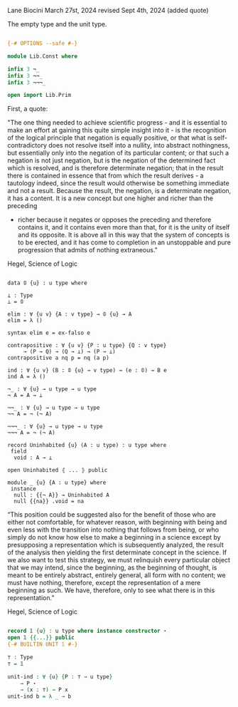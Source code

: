 Lane Biocini
March 27st, 2024
revised Sept 4th, 2024 (added quote)

The empty type and the unit type.

```agda

{-# OPTIONS --safe #-}

module Lib.Const where

infix 3 ¬_
infix 3 ¬¬_
infix 3 ¬¬¬_

open import Lib.Prim

```

First, a quote:

"The one thing needed to achieve scientific progress - and it is essential to
make an effort at gaining this quite simple insight into it - is the recognition
of the logical principle that negation is equally positive, or that what is
self-contradictory does not resolve itself into a nullity, into abstract
nothingness, but essentially only into the negation of its particular content;
or that such a negation is not just negation, but is the negation of the
determined fact which is resolved, and is therefore determinate negation; that
in the result there is contained in essence that from which the result derives -
a tautology indeed, since the result would otherwise be something immediate and
not a result. Because the result, the negation, is a determinate negation, it
has a content. It is a new concept but one higher and richer than the preceding
- richer because it negates or opposes the preceding and therefore contains it,
and it contains even more than that, for it is the unity of itself and its
opposite. It is above all in this way that the system of concepts is to be
erected, and it has come to completion in an unstoppable and pure progression
that admits of nothing extraneous."

Hegel, Science of Logic

```

data 𝟘 {u} : u type where

⊥ : Type
⊥ = 𝟘

elim : ∀ {u v} {A : v type} → 𝟘 {u} → A
elim = λ ()

syntax elim e = ex-falso e

contrapositive : ∀ {u v} {P : u type} {Q : v type}
     → (P → Q) → (Q → ⊥) → (P → ⊥)
contrapositive a nq p = nq (a p)

ind : ∀ {u v} (B : 𝟘 {u} → v type) → (e : 𝟘) → B e
ind A = λ ()

¬_ : ∀ {u} → u type → u type
¬ A = A → ⊥

¬¬_ : ∀ {u} → u type → u type
¬¬ A = ¬ (¬ A)

¬¬¬_ : ∀ {u} → u type → u type
¬¬¬ A = ¬ (¬ A)

record Uninhabited {u} (A : u type) : u type where
 field
  void : A → ⊥

open Uninhabited ⦃ ... ⦄ public

module _ {u} {A : u type} where
 instance
  null : {{¬ A}} → Uninhabited A
  null {{na}} .void = na

```

“This position could be suggested also for the benefit of those who are either
not comfortable, for whatever reason, with beginning with being and even less
with the transition into nothing that follows from being, or who simply do not
know how else to make a beginning in a science except by presupposing a
representation which is subsequently analyzed, the result of the analysis then
yielding the first determinate concept in the science. If we also want to test
this strategy, we must relinquish every particular object that we may intend,
since the beginning, as the beginning of thought, is meant to be entirely
abstract, entirely general, all form with no content; we must have nothing,
therefore, except the representation of a mere beginning as such. We have,
therefore, only to see what there is in this representation.”

Hegel, Science of Logic

```agda

record 𝟙 {u} : u type where instance constructor ⋆
open 𝟙 {{...}} public
{-# BUILTIN UNIT 𝟙 #-}

⊤ : Type
⊤ = 𝟙

unit-ind : ∀ {u} {P : ⊤ → u type}
    → P ⋆
    → (x : ⊤) → P x
unit-ind b = λ _ → b
